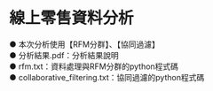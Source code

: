 # 線上零售資料分析
● 本次分析使用【RFM分群】、【協同過濾】  
● 分析結果.pdf：分析結果說明  
● rfm.txt：資料處理與RFM分群的python程式碼  
● collaborative_filtering.txt：協同過濾的python程式碼
